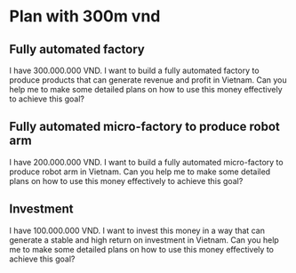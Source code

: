 # Plan with 300m vnd

## Fully automated factory

I have 300.000.000 VND.
I want to build a fully automated factory to produce products that can generate revenue and profit in Vietnam.
Can you help me to make some detailed plans on how to use this money effectively to achieve this goal?

## Fully automated micro-factory to produce robot arm

I have 200.000.000 VND.
I want to build a fully automated micro-factory to produce robot arm in Vietnam.
Can you help me to make some detailed plans on how to use this money effectively to achieve this goal?

## Investment

I have 100.000.000 VND.
I want to invest this money in a way that can generate a stable and high return on investment in Vietnam.
Can you help me to make some detailed plans on how to use this money effectively to achieve this goal?

